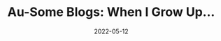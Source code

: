 ---
title: "Au-Some Blogs: When I Grow Up..."
show_title_on_cover: false
date: "2022-05-12"
version: 4
volume: 1
issue: 1
category: "Au-Some Blogs"
format: "ausome-blogs-v2"
synopsis: "For his first arts class at regular school, Zene struggles to draw himself as his class was asked to draw who they want to be when they grow up."
---